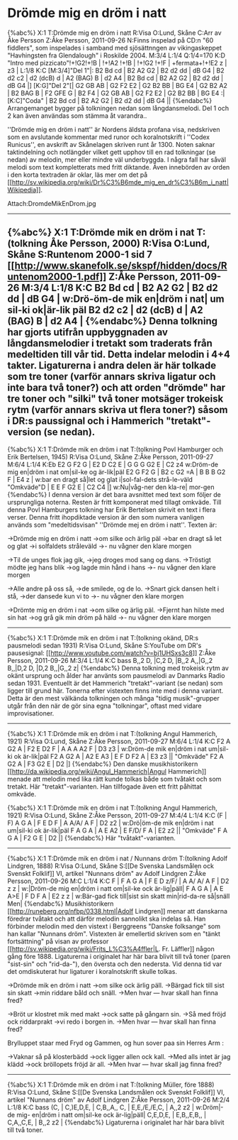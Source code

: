 # Drömde mig en dröm i natt

{%abc%}
X:1
T:Drömde mig en dröm i natt
R:Visa
O:Lund, Skåne
C:Arr av Åke Persson
Z:Åke Persson, 2011-09-26
N:Finns inspelad på CD:n "60 fiddlers", som inspelades i samband med sjösättnngen av vikingaskeppet "Havhingsten fra Glendalough" i Roskilde 2004.
M:3/4
L:1/4
Q:1/4=170
K:D
"Intro med pizzicato"!+!G2!+!B | !+!A2 !+!B | !+!G2 !+!F | +fermata+!+!E2 z | z3 | 
L:1/8
K:C
[M:3/4]"Del 1"|: B2 Bd cd | B2 A2 G2 | B2 d2 dd | dB G4 |
B2 d2 c2 | d2 (dcB) d | A2 (BAG) B | d2 A4 |
B2 Bd cd | B2 A2 G2 | B2 d2 dd | dB G4 |]
[K:G]"Del 2"[| G2 GB AB | G2 F2 E2 | G2 B2 BB | BG E4 |
G2 B2 A2 | B2 BAG B | F2 GFE G | B2 F4 |
G2 GB AB | G2 F2 E2 | G2 B2 BB | BG E4 :|
[K:C]"Coda" | B2 Bd cd | B2 A2 G2 | B2 d2 dd | dB G4 ||
{%endabc%}
Arrangemanget bygger på tolkningen nedan som långdansmelodi. Del 1 och 2 kan även användas som stämma åt varandra..

''Drömde mig en dröm i natt'' är Nordens äldsta profana visa, nedskriven som en avslutande kommentar med runor och koralnotskrift i ''Codex Runicus'', en avskrift av Skånelagen skriven runt år 1300. Noten saknar taktindelning och notlängder vilket gett upphov till en rad tolkningar (se nedan) av melodin, mer eller mindre väl underbyggda. I några fall har såväl melodi som text kompletterats med fritt diktande. Även innebörden av orden i den korta textraden är oklar, läs mer om det på [[http://sv.wikipedia.org/wiki/Dr%C3%B6mde_mig_en_dr%C3%B6m_i_natt|Wikipedia]]. 

Attach:DromdeMikEnDrom.jpg

----

{%abc%}
X:1
T:Drömde mik en dröm i nat
T:(tolkning Åke Persson, 2000)
R:Visa
O:Lund, Skåne
S:Runtenom 2000-1 sid 7  [[http://www.skanefolk.se/skspf/hidden/docs/Runtenom2000-1.pdf]]
Z:Åke Persson, 2011-09-26
M:3/4
L:1/8
K:C
B2 Bd cd | B2 A2 G2 | B2 d2 dd | dB G4 |
w:Drö-öm-de mik en|dröm i nat| um sil-ki ok|är-lik päl
B2 d2 c2 | d2 (dcB) d | A2 (BAG) B | d2 A4 |
{%endabc%}
Denna tolkning har gjorts utifrån uppbyggnaden av långdansmelodier i tretakt som traderats från medeltiden till vår tid. Detta indelar melodin i 4+4 takter. Ligaturerna i andra delen är här tolkade som tre toner (varför annars skriva ligatur och inte bara två toner?) och att orden "drömde" har tre toner och "silki" två toner motsäger trokeisk rytm (varför annars skriva ut flera toner?) såsom i DR:s paussignal och i Hammerich "tretakt"-version (se nedan).
----

{%abc%}
X:1
T:Drömde mik en dröm i nat
T:(tolkning Povl Hamburger och Erik Bertelsen, 1945)
R:Visa
O:Lund, Skåne
Z:Åke Persson, 2011-09-27
M:6/4
L:1/4
K:Eb
E2 G F2 G | E2 D C2 E | G G G G2 E | C2 z4
w:Dröm-de mig en|dröm i nat om|sil-ke og är-lik|päl
E2 G F2 G | B2 c G2 =A | B B B G2 F | E4 z |
w:bar en dragt så|let og glat i|sol-fal-dets strå-le-väld
"Omkväde"D | E E F G2 E | C2 C4 |]
w:Nu|våg-ner den kla-re| mor-gen
{%endabc%}
I denna version är det bara avsnittet med text som följer de ursprungliga noterna. Resten är fritt komponerat med tillagt omkväde. Till denna Povl Hamburgers tolkning har Erik Bertelsen skrivit en text i flera verser. Denna fritt ihopdiktade version är den som numera vanligen används som "medeltidsvisan" ''Drömde mej en dröm i natt''. Texten är:

->Drömde mig en dröm i natt
->om silke och ärlig päl
->bar en dragt så let og glat
->i solfaldets stråleväld
->- nu vågner den klare morgen 

->Til de unges flok jag gik,
->jeg droges mod sang og dans.
->Tröstigt mödte jeg hans blik
->og lagde min hånd i hans
->- nu vågner den klare morgen 

->Alle andre på oss så,
->de smilede, og de lo.
->Snart gick dansen helt i stå,
->der dansede kun vi to
->- nu vågner den klare morgen 

->Drömte mig en dröm i nat
->om silke og ärlig päl.
->Fjernt han hilste med sin hat
->og grå gik min dröm på häld
->- nu vågner den klare morgen 

----

{%abc%}
X:1
T:Drömde mik en dröm i nat
T:(tolkning okänd, DR:s pausmelodi sedan 1931)
R:Visa
O:Lund, Skåne
S:YouTube om DR's pausesignal: [[http://www.youtube.com/watch?v=bj1UHSxs3c8]] 
Z:Åke Persson, 2011-09-26
M:3/4
L:1/4
K:C bass
B,,2 D, |C,2 D, |B,,2 A,,|G,,2 B,,|D,2 D, |D,2 B,,|G,,2 z|
{%endabc%}
Denna tolkning med trokeisk rytm av okänt ursprung och ålder har använts som pausmelodi av Danmarks Radio sedan 1931. Eventuellt är det Hammerich "tretakt"-variant (se nedan) som ligger till grund här. Tonerna efter vistexten finns inte med i denna variant. Detta är den mest välkända tolkningen och många "tidig musik"-grupper utgår från den när de gör sina egna "tolkningar", oftast med vidare improvisationer.

----

{%abc%}
X:1
T:Drömde mik en dröm i nat
T:(tolkning Angul Hammerich, 1921)
R:Visa
O:Lund, Skåne
Z:Åke Persson, 2011-09-27
M:6/4
L:1/4
K:C
F2 A G2 A | F2 E D2 F | A A A A2 F | D3 z3 |
w:Dröm-de mik en|dröm i nat um|sil-ki ok är-lik|päl
F2 A G2 A | A2 E A3 | E F D F2 A | E3 z3 ||
"Omkväde" F2 A G2 A | F3 G2 E | D2 |]
{%endabc%}
Den danske musikhistorikern [[http://da.wikipedia.org/wiki/Angul_Hammerich|Angul Hammerich]] menade att melodin med lika rätt kunde tolkas både som tvåtakt och som tretakt. Här "tretakt"-varianten. Han tillfogade även ett fritt påhittat omkväde.

{%abc%}
X:1
T:Drömde mik en dröm i nat
T:(tolkning Angul Hammerich, 1921)
R:Visa
O:Lund, Skåne
Z:Åke Persson, 2011-09-27
M:4/4
L:1/4
K:C
(F | F) A G A | F E D F | A A/A/ A F | D2 z2 |
w:Drö|öm-de mik en|dröm i nat um|sil-ki ok är-lik|päl
F A G A | A E A2 | E F/D/ F A | E2 z2 ||
"Omkväde" F A G A | F2 G E | D2 |]
{%endabc%}
Här "tvåtakt"-varianten.

----

{%abc%}
X:1
T:Drömde mik en dröm i nat / Nunnans dröm
T:(tolkning Adolf Lindgren, 1888)
R:Visa
O:Lund, Skåne
S:[[De Svenska Landsmålen ock Svenskt Folklif]] VI, artikel "Nunnans dröm" av Adolf Lindgren
Z:Åke Persson, 2011-09-26
M:C
L:1/4
K:C
F | F A G A | F E D z/F/ | A A/ A/ A F | D2 z z |
w:|Dröm-de mig en|dröm i natt om|sil-ke ock är-lig|päll|
F A G A | A E A>E | F D F A | E2 z z |
w:Bär-gad fick till|sist sin skatt min|rid-da-re så|snäll  Men|
{%endabc%}
Musikhistorikern [[http://runeberg.org/nfbp/0338.html|Adolf Lindgren]] menar att danskarna föredrar tvåtakt och att därför melodin sannolikt ska indelas så. Han förbinder melodin med den vistext i Berggreens "Danske folksange" som han kallar "Nunnans dröm". Vistexten är emellertid skriven som en "tänkt fortsättning" på visan av professor [[http://sv.wikipedia.org/wiki/Frits_L%C3%A4ffler|L. Fr. Läffler]] någon gång före 1888. Ligaturerna i originalet har här bara blivit till två toner (paren "sist-sin" och "rid-da-"), den översta och den nedersta. Vid denna tid var det omdiskuterat hur ligaturer i koralnotskrift skulle tolkas.

->Drömde mik en dröm i natt 
->om silke ock ärlig päll. 
->Bärgad fick till sist sin skatt 
->min riddare båld och snäll. 
->Men hvar — hvar skall han finna fred? 

->Bröt ur klostret mik med makt 
->ock satte på gångarn sin. 
->Så med fröjd ock riddarprakt 
->vi redo i borgen in. 
->Men hvar — hvar skall han finna fred? 

Brylluppet staar med Fryd og Gammen, og hun sover 
paa sin Herres Arm : 

->Vaknar så på klosterbädd 
->ock ligger allen ock kall. 
->Med alls intet är jag klädd 
->ock bröllopets fröjd är all. 
->Men hvar — hvar skall jag finna fred? 

----

{%abc%}
X:1
T:Drömde mik en dröm i nat
T:(tolkning Müller, före 1888)
R:Visa
O:Lund, Skåne
S:[[De Svenska Landsmålen ock Svenskt Folklif]] VI, artikel "Nunnans dröm" av Adolf Lindgren
Z:Åke Persson, 2011-09-26
M:2/4
L:1/8
K:C bass
(C, | C,)E,D,E, | C,B,,A,, C, | E,E,/E,/E,C, | A,,2 z2 |
w:Dröm|-de mig- en|dröm i natt  om|sil-ke ock är-lig|päll|
C,E,D,E, | E,B,,E,B,, | C,A,,C,E, | B,,2 z2 |
{%endabc%}
Ligaturerna i originalet har här bara blivit till två toner. 



